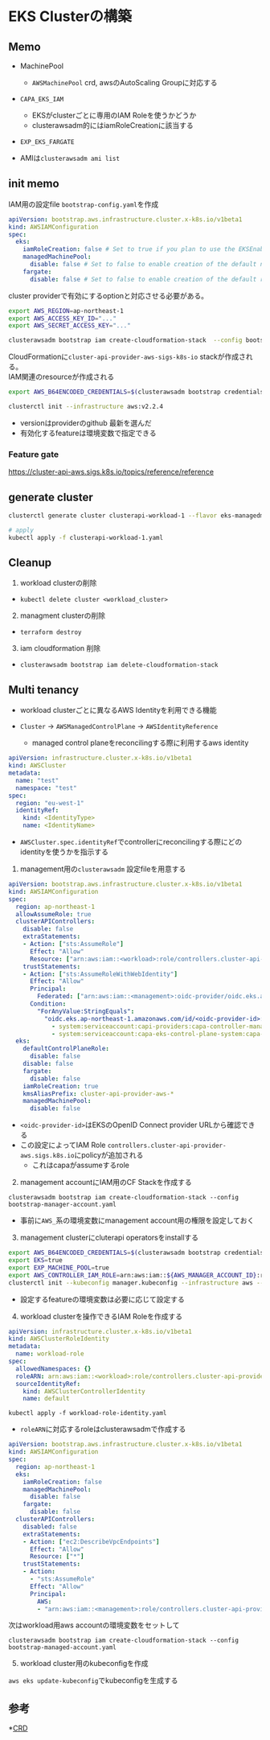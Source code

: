 # EKS Clusterの構築

## Memo

* MachinePool
  * `AWSMachinePool` crd, awsのAutoScaling Groupに対応する

* `CAPA_EKS_IAM`
  * EKSがclusterごとに専用のIAM Roleを使うかどうか
  * clusterawsadm的にはiamRoleCreationに該当する

* `EXP_EKS_FARGATE`
* AMIは`clusterawsadm ami list`


## init memo

IAM用の設定file `bootstrap-config.yaml`を作成

```yaml
apiVersion: bootstrap.aws.infrastructure.cluster.x-k8s.io/v1beta1
kind: AWSIAMConfiguration
spec:
  eks:
    iamRoleCreation: false # Set to true if you plan to use the EKSEnableIAM feature flag to enable automatic creation of IAM roles
    managedMachinePool:
      disable: false # Set to false to enable creation of the default node role for managed machine pools
    fargate:
      disable: false # Set to false to enable creation of the default role for the fargate profiles
```

cluster providerで有効にするoptionと対応させる必要がある。

```sh
export AWS_REGION=ap-northeast-1
export AWS_ACCESS_KEY_ID="..."
export AWS_SECRET_ACCESS_KEY="..."

clusterawsadm bootstrap iam create-cloudformation-stack  --config bootstrap-config.yaml
```

CloudFormationに`cluster-api-provider-aws-sigs-k8s-io` stackが作成される。  
IAM関連のresourceが作成される

```sh
export AWS_B64ENCODED_CREDENTIALS=$(clusterawsadm bootstrap credentials encode-as-profile)

clusterctl init --infrastructure aws:v2.2.4
```

* versionはproviderのgithub 最新を選んだ
* 有効化するfeatureは環境変数で指定できる

### Feature gate

https://cluster-api-aws.sigs.k8s.io/topics/reference/reference

## generate cluster

```sh
clusterctl generate cluster clusterapi-workload-1 --flavor eks-managedmachinepool --kubernetes-version v1.27.0 --worker-machine-count=3 > clusterapi-workload-1.yaml

# apply
kubectl apply -f clusterapi-workload-1.yaml
```

## Cleanup

1. workload clusterの削除
  * `kubectl delete cluster <workload_cluster>`
2. managment clusterの削除
  * `terraform destroy`
3. iam cloudformation 削除
  * `clusterawsadm bootstrap iam delete-cloudformation-stack`


## Multi tenancy

* workload clusterごとに異なるAWS Identityを利用できる機能

* `Cluster` -> `AWSManagedControlPlane` -> `AWSIdentityReference`
  * managed control planeをreconcilingする際に利用するaws identity

```yaml
apiVersion: infrastructure.cluster.x-k8s.io/v1beta1
kind: AWSCluster
metadata:
  name: "test"
  namespace: "test"
spec:
  region: "eu-west-1"
  identityRef:
    kind: <IdentityType>
    name: <IdentityName>
```

* `AWSCluster.spec.identityRef`でcontrollerにreconcilingする際にどのidentityを使うかを指示する


1. management用の`clusterawsadm` 設定fileを用意する

```yaml
apiVersion: bootstrap.aws.infrastructure.cluster.x-k8s.io/v1beta1
kind: AWSIAMConfiguration
spec:
  region: ap-northeast-1
  allowAssumeRole: true
  clusterAPIControllers:
    disable: false
    extraStatements:
    - Action: ["sts:AssumeRole"]
      Effect: "Allow"
      Resource: ["arn:aws:iam::<workload>:role/controllers.cluster-api-provider-aws.sigs.k8s.io"]
    trustStatements:
    - Action: ["sts:AssumeRoleWithWebIdentity"]
      Effect: "Allow"
      Principal:
        Federated: ["arn:aws:iam::<management>:oidc-provider/oidc.eks.ap-northeast-1.amazonaws.com/id/<oidc-provider-id>"]
      Condition:
        "ForAnyValue:StringEquals":
          "oidc.eks.ap-northeast-1.amazonaws.com/id/<oidc-provider-id>:sub":
            - system:serviceaccount:capi-providers:capa-controller-manager
            - system:serviceaccount:capa-eks-control-plane-system:capa-eks-control-plane-controller-manager
  eks:
    defaultControlPlaneRole:
      disable: false
    disable: false
    fargate:
      disable: false
    iamRoleCreation: true
    kmsAliasPrefix: cluster-api-provider-aws-*
    managedMachinePool:
      disable: false
```

* `<oidc-provider-id>`はEKSのOpenID Connect provider URLから確認できる
* この設定によってIAM Role `controllers.cluster-api-provider-aws.sigs.k8s.io`にpolicyが追加される
  * これはcapaがassumeするrole

2. management accountにIAM用のCF Stackを作成する

`clusterawsadm bootstrap iam create-cloudformation-stack --config bootstrap-manager-account.yaml`

* 事前に`AWS_`系の環境変数にmanagement account用の権限を設定しておく

3. management clusterにcluterapi operatorsをinstallする

```sh
export AWS_B64ENCODED_CREDENTIALS=$(clusterawsadm bootstrap credentials encode-as-profile)
export EKS=true
export EXP_MACHINE_POOL=true
export AWS_CONTROLLER_IAM_ROLE=arn:aws:iam::${AWS_MANAGER_ACCOUNT_ID}:role/controllers.cluster-api-provider-aws.sigs.k8s.io
clusterctl init --kubeconfig manager.kubeconfig --infrastructure aws --target-namespace capi-providers
```

* 設定するfeatureの環境変数は必要に応じて設定する


4. workload clusterを操作できるIAM Roleを作成する

```yaml
apiVersion: infrastructure.cluster.x-k8s.io/v1beta1
kind: AWSClusterRoleIdentity
metadata:
  name: workload-role
spec:
  allowedNamespaces: {} 
  roleARN: arn:aws:iam::<workload>:role/controllers.cluster-api-provider-aws.sigs.k8s.io
  sourceIdentityRef:
    kind: AWSClusterControllerIdentity
    name: default
```

`kubectl apply -f workload-role-identity.yaml`

* `roleARN`に対応するroleはclusterawsadmで作成する

```yaml
apiVersion: bootstrap.aws.infrastructure.cluster.x-k8s.io/v1beta1
kind: AWSIAMConfiguration
spec:
  region: ap-northeast-1
  eks:
    iamRoleCreation: false
    managedMachinePool:
      disable: false
    fargate:
      disable: false
  clusterAPIControllers:
    disabled: false
    extraStatements:
    - Action: ["ec2:DescribeVpcEndpoints"]
      Effect: "Allow"
      Resource: ["*"]
    trustStatements:
    - Action:
      - "sts:AssumeRole"
      Effect: "Allow"
      Principal:
        AWS:
        - "arn:aws:iam::<management>:role/controllers.cluster-api-provider-aws.sigs.k8s.io"
```

次はworkload用aws accountの環境変数をセットして

`clusterawsadm bootstrap iam create-cloudformation-stack --config bootstrap-managed-account.yaml`


5. workload cluster用のkubeconfigを作成

`aws eks update-kubeconfig`でkubeconfigを生成する

## 参考

*[CRD](https://cluster-api-aws.sigs.k8s.io/crd/)
